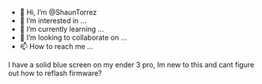 - 👋 Hi, I’m @ShaunTorrez
- 👀 I’m interested in ...
- 🌱 I’m currently learning ...
- 💞️ I’m looking to collaborate on ...
- 📫 How to reach me ...

<!---
ShaunTorrez/ShaunTorrez is a ✨ special ✨ repository because its `README.md` (this file) appears on your GitHub profile.
You can click the Preview link to take a look at your changes.
--->I have a solid blue screen on my ender 3 pro, Im new to this and cant figure out how to reflash firmware? 


